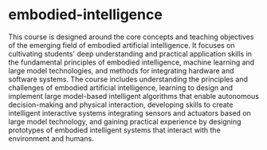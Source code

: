 # embodied-intelligence

This course is designed around the core concepts and teaching objectives of the emerging field of embodied artificial intelligence. It focuses on cultivating students' deep understanding and practical application skills in the fundamental principles of embodied intelligence, machine learning and large model technologies, and methods for integrating hardware and software systems. The course includes understanding the principles and challenges of embodied artificial intelligence, learning to design and implement large model-based intelligent algorithms that enable autonomous decision-making and physical interaction, developing skills to create intelligent interactive systems integrating sensors and actuators based on large model technology, and gaining practical experience by designing prototypes of embodied intelligent systems that interact with the environment and humans.
